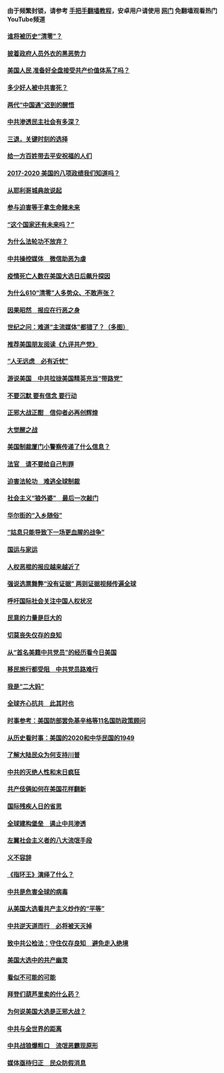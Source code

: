 #### 由于频繁封锁，请参考 [手把手翻墙教程](https://github.com/gfw-breaker/guides/wiki/)，安卓用户请使用 [网门](https://github.com/gfw-breaker/nogfw/blob/master/dl.md?t=01150800) 免翻墙观看热门YouTube频道 

#### [谁将被历史“清零”？](../pages/73/417485.md?t=01150800) 

#### [披着政府人员外衣的黑恶势力](../pages/73/417442.md?t=01150800) 

#### [美国人民 准备好全盘接受共产价值体系了吗？](../pages/73/417491.md?t=01150800) 

#### [多少好人被中共害死？](../pages/73/417144.md?t=01150800) 

#### [两代“中国通”迟到的醒悟](../pages/73/417064.md?t=01150800) 

#### [中共渗透民主社会有多深？](../pages/73/417063.md?t=01150800) 

#### [三退，关键时刻的选择](../pages/73/416969.md?t=01150800) 

#### [给一方百姓带去平安祝福的人们](../pages/73/416941.md?t=01150800) 

#### [2017-2020  美国的八项政绩我们知道吗？](../pages/73/416968.md?t=01150800) 

#### [从耶利哥城典故说起](../pages/73/416892.md?t=01150800) 

#### [参与迫害等于拿生命赌未来](../pages/73/416856.md?t=01150800) 

#### [“这个国家还有未来吗？”](../pages/73/416852.md?t=01150800) 

#### [为什么法轮功不放弃？](../pages/73/416864.md?t=01150800) 

#### [中共操控媒体　微信助恶为虐](../pages/73/416724.md?t=01150800) 

#### [疫情死亡人数在美国大选日后飙升探因](../pages/73/416606.md?t=01150800) 

#### [为什么610“清零”人多势众、不敢声张？](../pages/73/416632.md?t=01150800) 

#### [因果昭然　报应在行恶之身](../pages/73/416582.md?t=01150800) 

#### [世纪之问：难道“主流媒体”都错了？（多图）](../pages/73/416571.md?t=01150800) 

#### [推荐美国朋友阅读《九评共产党》](../pages/73/416510.md?t=01150800) 

#### [“人无远虑　必有近忧”](../pages/73/416513.md?t=01150800) 

#### [游说美国　中共拉拢美国精英充当“带路党”](../pages/73/416529.md?t=01150800) 

#### [不要沉默 要有信念 要行动](../pages/73/416457.md?t=01150800) 

#### [正邪大战正酣　信仰者必再创辉煌](../pages/73/416433.md?t=01150800) 

#### [大觉醒之战](../pages/73/416456.md?t=01150800) 

#### [美国制裁厦门小警察传递了什么信息？](../pages/73/416432.md?t=01150800) 

#### [法官　请不要给自己判罪](../pages/73/416379.md?t=01150800) 

#### [迫害法轮功　难逃全球制裁](../pages/73/416380.md?t=01150800) 

#### [社会主义“狼外婆”　最后一次敲门](../pages/73/416394.md?t=01150800) 

#### [华尔街的“入乡随俗”](../pages/73/416395.md?t=01150800) 

#### [“姑息只能导致下一场更血腥的战争”](../pages/73/416223.md?t=01150800) 

#### [国运与家运](../pages/73/416224.md?t=01150800) 

#### [人权恶棍的报应越来越近了](../pages/73/416276.md?t=01150800) 

#### [强说选票舞弊“没有证据” 两则证据视频传遍全球](../pages/73/416227.md?t=01150800) 

#### [呼吁国际社会关注中国人权状况](../pages/73/416135.md?t=01150800) 

#### [民意的力量是巨大的](../pages/73/416222.md?t=01150800) 

#### [切莫丧失仅存的良知](../pages/73/416134.md?t=01150800) 

#### [从“首名美籍中共党员”的经历看今日美国](../pages/73/416114.md?t=01150800) 

#### [移民旅行都受阻　中共党员路难行](../pages/73/416033.md?t=01150800) 

#### [我是“二大妈”](../pages/73/415529.md?t=01150800) 

#### [全球齐心抗共　此其时也](../pages/73/415989.md?t=01150800) 

#### [时事参考：美国防部罢免基辛格等11名国防政策顾问](../pages/73/415970.md?t=01150800) 

#### [从历史看时事：美国的2020和中华民国的1949](../pages/73/415949.md?t=01150800) 

#### [了解大陆民众为何支持川普](../pages/73/415950.md?t=01150800) 

#### [中共的灭绝人性和末日疯狂](../pages/73/415944.md?t=01150800) 

#### [共产伎俩如何在美国花样翻新](../pages/73/415908.md?t=01150800) 

#### [国际残疾人日的省思](../pages/73/415849.md?t=01150800) 

#### [全球建构堡垒　遏止中共渗透](../pages/73/415850.md?t=01150800) 

#### [左翼社会主义者的八大流氓手段](../pages/73/415802.md?t=01150800) 

#### [义不容辞](../pages/73/415807.md?t=01150800) 

#### [《指环王》演绎了什么？](../pages/73/415739.md?t=01150800) 

#### [中共是危害全球的病毒](../pages/73/415569.md?t=01150800) 

#### [从美国大选看共产主义炒作的“平等”](../pages/73/415654.md?t=01150800) 

#### [中共逆天道而行　必将被天灭掉](../pages/73/415626.md?t=01150800) 

#### [致中共公检法：守住仅存良知　避免走入绝境](../pages/73/415627.md?t=01150800) 

#### [美国大选中的共产幽灵](../pages/73/415618.md?t=01150800) 

#### [看似不可能的可能](../pages/73/415619.md?t=01150800) 

#### [拜登们葫芦里卖的什么药？](../pages/73/415531.md?t=01150800) 

#### [为何说美国大选是正邪大战？](../pages/73/415530.md?t=01150800) 

#### [中共与全世界的距离](../pages/73/415435.md?t=01150800) 

#### [中共战狼爆粗口　流氓恶霸现原形](../pages/73/415426.md?t=01150800) 

#### [媒体亟待归正　民众防假消息](../pages/73/415402.md?t=01150800) 


